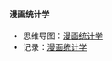 #### 漫画统计学

- 思维导图：[漫画统计学](pylab/books/漫画统计学)
- 记录：[漫画统计学](https://github.com/howie6879/pylab/issues/6)
